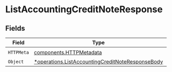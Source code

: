 # ListAccountingCreditNoteResponse


## Fields

| Field                                                                                                               | Type                                                                                                                | Required                                                                                                            | Description                                                                                                         |
| ------------------------------------------------------------------------------------------------------------------- | ------------------------------------------------------------------------------------------------------------------- | ------------------------------------------------------------------------------------------------------------------- | ------------------------------------------------------------------------------------------------------------------- |
| `HTTPMeta`                                                                                                          | [components.HTTPMetadata](../../models/components/httpmetadata.md)                                                  | :heavy_check_mark:                                                                                                  | N/A                                                                                                                 |
| `Object`                                                                                                            | [*operations.ListAccountingCreditNoteResponseBody](../../models/operations/listaccountingcreditnoteresponsebody.md) | :heavy_minus_sign:                                                                                                  | N/A                                                                                                                 |